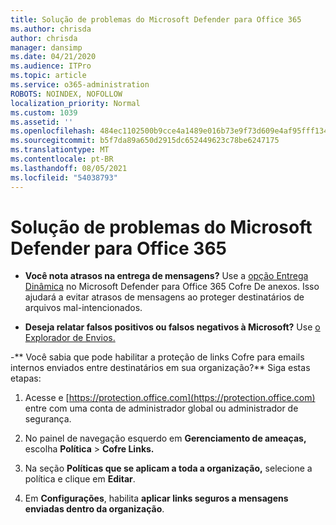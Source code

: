 ```yaml
---
title: Solução de problemas do Microsoft Defender para Office 365
ms.author: chrisda
author: chrisda
manager: dansimp
ms.date: 04/21/2020
ms.audience: ITPro
ms.topic: article
ms.service: o365-administration
ROBOTS: NOINDEX, NOFOLLOW
localization_priority: Normal
ms.custom: 1039
ms.assetid: ''
ms.openlocfilehash: 484ec1102500b9cce4a1489e016b73e9f73d609e4af95fff13405857d34f3978
ms.sourcegitcommit: b5f7da89a650d2915dc652449623c78be6247175
ms.translationtype: MT
ms.contentlocale: pt-BR
ms.lasthandoff: 08/05/2021
ms.locfileid: "54038793"
---
```

# <a name="troubleshooting-microsoft-defender-for-office-365"></a>Solução de problemas do Microsoft Defender para Office 365

- **Você nota atrasos na entrega de mensagens?** Use a [opção Entrega Dinâmica](/microsoft-365/security/office-365-security/dynamic-delivery-and-previewing) no Microsoft Defender para Office 365 Cofre De anexos. Isso ajudará a evitar atrasos de mensagens ao proteger destinatários de arquivos mal-intencionados.

- **Deseja relatar falsos positivos ou falsos negativos à Microsoft?** Use [o Explorador de Envios.](https://protection.office.com/reportsubmission)

-** Você sabia que pode habilitar a proteção de links Cofre para emails internos enviados entre destinatários em sua organização?** Siga estas etapas:

  1. Acesse e [https://protection.office.com](https://protection.office.com) entre com uma conta de administrador global ou administrador de segurança.

  2. No painel de navegação esquerdo em **Gerenciamento de ameaças,** escolha **Política** \> **Cofre Links.**

  3. Na seção **Políticas que se aplicam a toda a organização,** selecione a política e clique em **Editar**.

  4. Em **Configurações**, habilita **aplicar links seguros a mensagens enviadas dentro da organização**.
